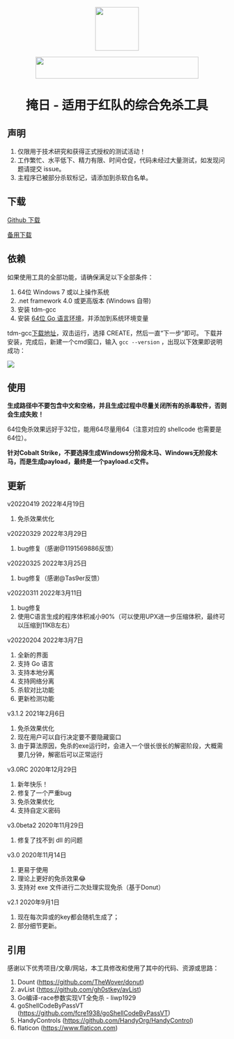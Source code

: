 <p align="center">
  <img width="100" height="100" src="https://github.com/1y0n/AV_Evasion_Tool/blob/master/images/2021.ico">
</p>

<p align="center">
  <img width="374" height="50" src="https://github.com/1y0n/AV_Evasion_Tool/blob/master/images/xred.team.png">
</p>


<h1 align="center">掩日 - 适用于红队的综合免杀工具</h1>


## 声明

1. 仅限用于技术研究和获得正式授权的测试活动！
2. 工作繁忙、水平低下、精力有限、时间仓促，代码未经过大量测试，如发现问题请提交 issue。
3. 主程序已被部分杀软标记，请添加到杀软白名单。

## 下载

[Github 下载](https://github.com/1y0n/AV_Evasion_Tool/releases/download/20220419/20220419.zip)

[备用下载](http://download.xred.team/yanri.zip)

## 依赖
如果使用工具的全部功能，请确保满足以下全部条件：
1. 64位 Windows 7 或以上操作系统
2. .net framework 4.0 或更高版本 (Windows 自带)
3. 安装 tdm-gcc
4. 安装 [64位 Go 语言环境](https://go.dev/dl/go1.17.8.windows-amd64.msi)，并添加到系统环境变量

tdm-gcc[下载地址](https://github.com/jmeubank/tdm-gcc/releases/download/v9.2.0-tdm64-1/tdm64-gcc-9.2.0.exe)，双击运行，选择 CREATE，然后一直“下一步”即可。
下载并安装，完成后，新建一个cmd窗口，输入 `gcc --version` ，出现以下效果即说明成功：

![](https://sec-note.oss-cn-beijing.aliyuncs.com/img/20200604232603.png)

## 使用

**生成路径中不要包含中文和空格，并且生成过程中尽量关闭所有的杀毒软件，否则会生成失败！**

64位免杀效果远好于32位，能用64尽量用64（注意对应的 shellcode 也需要是64位）。

**针对Cobalt Strike，不要选择生成Windows分阶段木马、Windows无阶段木马，而是生成payload，最终是一个payload.c文件。**

## 更新
v20220419 2022年4月19日
  1. 免杀效果优化

v20220329 2022年3月29日
  1. bug修复（感谢@1191569886反馈）

v20220325 2022年3月25日
  1. bug修复（感谢@Tas9er反馈）

v20220311 2022年3月11日
  1. bug修复
  2. 使用C语言生成的程序体积减小90%（可以使用UPX进一步压缩体积，最终可以压缩到11KB左右）

v20220204 2022年3月7日
  1. 全新的界面
  2. 支持 Go 语言
  3. 支持本地分离
  4. 支持网络分离
  5. 杀软对比功能
  6. 更新检测功能

v3.1.2 2021年2月6日
  1. 免杀效果优化
  2. 现在用户可以自行决定要不要隐藏窗口
  3. 由于算法原因，免杀的exe运行时，会进入一个很长很长的解密阶段，大概需要几分钟，解密后可以正常运行

v3.0RC 2020年12月29日
  1. 新年快乐！
  2. 修复了一个严重bug
  3. 免杀效果优化
  4. 支持自定义密码

v3.0beta2 2020年11月29日
  1. 修复了找不到 dll 的问题

v3.0 2020年11月14日
  1. 更易于使用
  2. 理论上更好的免杀效果😂
  3. 支持对 exe 文件进行二次处理实现免杀（基于Donut）

v2.1 2020年9月1日
  1. 现在每次异或的key都会随机生成了；
  2. 部分细节更新。

## 引用
感谢以下优秀项目/文章/网站，本工具修改和使用了其中的代码、资源或思路：
  1. Dount (https://github.com/TheWover/donut)
  2. avList (https://github.com/gh0stkey/avList)
  3. Go编译-race参数实现VT全免杀 - liwp1929
  4. goShellCodeByPassVT (https://github.com/fcre1938/goShellCodeByPassVT)
  5. HandyControls (https://github.com/HandyOrg/HandyControl)
  6. flaticon (https://www.flaticon.com)

